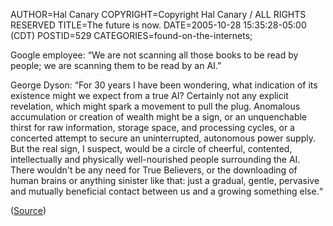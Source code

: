 AUTHOR=Hal Canary
COPYRIGHT=Copyright Hal Canary / ALL RIGHTS RESERVED
TITLE=The future is now.
DATE=2005-10-28 15:35:28-05:00 (CDT)
POSTID=529
CATEGORIES=found-on-the-internets;

Google employee: “We are not scanning all those books to be read by people; we are scanning them to be read by an AI.”

George Dyson: “For 30 years I have been wondering, what indication of its existence might we expect from a true AI? Certainly not any explicit revelation, which might spark a movement to pull the plug. Anomalous accumulation or creation of wealth might be a sign, or an unquenchable thirst for raw information, storage space, and processing cycles, or a concerted attempt to secure an uninterrupted, autonomous power supply. But the real sign, I suspect, would be a circle of cheerful, contented, intellectually and physically well-nourished people surrounding the AI. There wouldn't be any need for True Believers, or the downloading of human brains or anything sinister like that: just a gradual, gentle, pervasive and mutually beneficial contact between us and a growing something else.“

([Source](http://www.edge.org/3rd_culture/dyson05/dyson05_index.html))

